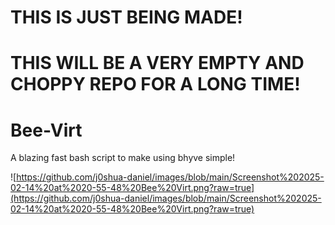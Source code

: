 # THIS IS JUST BEING MADE!
# THIS WILL BE A VERY EMPTY AND CHOPPY REPO FOR A LONG TIME!

# Bee-Virt
A blazing fast bash script to make using bhyve simple!

![https://github.com/j0shua-daniel/images/blob/main/Screenshot%202025-02-14%20at%2020-55-48%20Bee%20Virt.png?raw=true](https://github.com/j0shua-daniel/images/blob/main/Screenshot%202025-02-14%20at%2020-55-48%20Bee%20Virt.png?raw=true)

